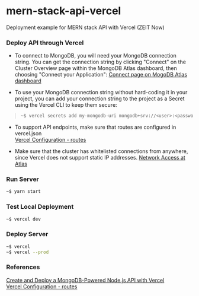 # mern-stack-api-vercel
Deployment example for MERN stack API with Vercel (ZEIT Now)

### Deploy API through Vercel
* To connect to MongoDB, you will need your MongoDB connection string.
You can get the connection string by clicking "Connect" on the Cluster Overview page within the MongoDB Atlas dashboard, then choosing "Connect your Application":
[Connect page on MogoDB Atlas dashboard](https://cloud.mongodb.com/v2/5ec174057fecfb55f3e8f6e8#clusters/connect?clusterId=Cluster0)

* To use your MongoDB connection string without hard-coding it in your project, you can add your connection string to the project as a Secret using the Vercel CLI to keep them secure:
> ```bash
> ~$ vercel secrets add my-mongodb-uri mongodb+srv://<user>:<password>@my-cluster-uf345.mongodb.net/<database-name>?retryWrites=true
> ```

* To support API endpoints, make sure that routes are configured in vercel.json  
[Vercel Configuration - routes](https://vercel.com/docs/configuration#project/routes)

* Make sure that the cluster has whitelisted connections from anywhere, since Vercel does not support static IP addresses.
[Network Access at Atlas](https://cloud.mongodb.com/v2/5ec174057fecfb55f3e8f6e8#security/network/whitelist)

### Run Server
```bash
~$ yarn start
```

### Test Local Deployment
```bash
~$ vercel dev
```

### Deploy Server
```bash
~$ vercel
~$ vercel --prod
```

### References
[Create and Deploy a MongoDB-Powered Node.js API with Vercel](https://vercel.com/guides/deploying-a-mongodb-powered-api-with-node-and-vercel)  
[Vercel Configuration - routes](https://vercel.com/docs/configuration#project/routes)

